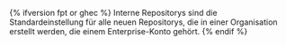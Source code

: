 {% ifversion fpt or ghec %}
Interne Repositorys sind die Standardeinstellung für alle neuen Repositorys, die in einer Organisation erstellt werden, die einem Enterprise-Konto gehört.
{% endif %}
